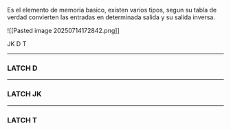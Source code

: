 Es el elemento de memoria basico, existen varios tipos, segun su tabla de verdad convierten las entradas en determinada salida y su salida inversa.

![[Pasted image 20250714172842.png]]

JK
D
T

----
### LATCH D

----
### LATCH JK

----
### LATCH T
